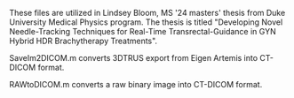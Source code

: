 These files are utilized in Lindsey Bloom, MS '24 masters' thesis from Duke University Medical Physics program. The thesis is titled "Developing Novel Needle-Tracking Techniques for Real-Time Transrectal-Guidance in GYN Hybrid HDR Brachytherapy Treatments".


SaveIm2DICOM.m converts 3DTRUS export from Eigen Artemis into CT-DICOM format.

RAWtoDICOM.m converts a raw binary image into CT-DICOM format.
